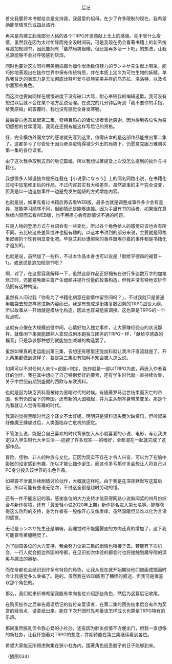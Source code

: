<p align="center">后记</p>

首先我要将本书献给总是支持我，我最爱的祖母。在少了许多限制的现在，我希望她能尽情享乐或四处旅行。

再来是向建立起我部分人格的各个TRPG开发商献上无上的感谢。先不管什么疫情，虽然我在因为太过忙碌而完全没时间玩，可是我现在仍会看著书籍上的新系统与追加规则书，因此能拥有「虽然局势很糟，但还是再多活一下吧」的想法，让我总算能够不会对呼吸感到厌烦。

同时也要对这次同样用美丽插画为拙作增添数倍魅力的ランネサ先生献上喝采。能巧妙地表现出在拙作世界中保有传统特质，并在本质上定义为可怕生物的妖精。单靠我贫乏的表现力是无法彻底诠释可爱与妖艳完美并存的乌苏拉、洛洛特，以及埃尔嘉那些角色。

而这次也要向同样在缓慢进度下没有破口大骂，耐心奉陪我的编辑道歉。我可没有想过以后就不会在某个地方乱说话喔。在说完的几分钟后听到「我不要你的手指，给我原稿」的答覆时，我也没有感觉全身发寒喔。

最后要向愿意拿起第二集，奇特且热心的诸位读者表达感谢。因为得到各位名为亲切感想的甘霖灌溉，我现在还拥有能这样写后记的资格。

好，完全模仿外国文学的感谢就先写到这里，值得庆幸的是这部作品能推出第二集了。这都多亏了尽管处于因为肺炎疫情得减少外出的局势下，仍愿意克服万难购买第一集的各位读者。

由于这次我争取到五页的后记篇幅，所以我想试著提及上次没怎么提到的拙作与书籍化。

我想很多人知道拙作是把连载在【小说家になろう】上的同名网路小说，在书籍化过程中加笔修正后的作品，不过内容其实有大幅差异。虽然故事的主干完全没变，但我是以一边追加事件一边避免发生龃龉的方式增加内容。

也就是说，如果先看过书籍后再去看WEB版，最多也就是调整成事件多少会有差异，技能学习顺序不同，但剧情还是能够连接。因为手里有书的读者，如果很在意后续内容而去看WEB版，也不用担心会有剧情说不通的问题。

只是人物的登场方式与台词会有一些变化，所以各个角色给人的感觉应该也会有所不同。去比较这些差异或许也挺有趣的。以这本书讲到的部分来说，主要就是阿格里皮娜的个性有明显变化吧。毕竟艾莉纱遭绑架的事件跟埃尔嘉的事件都是书籍化才追加的。

也就是说，虽然加了一些料，不过本作品本身也可以说是「献给亨德森的福音＋1」。或该说是追加规则书吧？

啊，对了，在这里容我解释一下，虽然这部作品正好拥有在进行多达数万字的加笔修正时，还能避免跟主篇产生龃龉并提升份量的故事构造，但我并没有特地安排作品拥有这种构造。

虽然有人问过我「你有为了书籍化刻意在剧情中留空间吗？」，不过我就只是普通用脑袋去想怎样塞进新内容而已。我是有想成是衔接复数团务的TRPG战役大纲，所以故事从一开始就是模块化构造，因此也容易组装调换。这也算是TRPG的一个优点呢。

这就有点像在大规模战役中间，心情好加入独立事件，让大家赚经验点的状况那样。就像闲下来就能跟熟人拿现成剧本跑独立团务的TRPG一样，「献给亨德森的福音」只是承袭那种想到就能加加减减的构造罢了。

虽然如果真的走运能出第三集，去想还有哪里还能加料就让我冷汗直流就是了。开头两集都做到这样了，要是第三集没有加料不知会被人怎么说。

如果可以不对任何人来个<说服>判定，拙作就是一部以TRPG为底，再嵌入作者喜好的创作。我在其中想向了自己特别爱好的要素，还有学生时代就一直持续收集，关于中世纪前期到盛期的西欧与东欧资料。

也就是因为缺乏资料而被称为黑暗时代的时候。有随著罗马治世结束而灭亡的帝国，也有仍然留下的帝国，还有新的大国崛起，并为主从制本身带来变革。那是个光看就让人觉得有趣的时代。

我真的觉得黑暗时代这个译文不太好呢。明明只是资料流失而欠缺资讯，但听起来好像魔王肆虐过后，人类面临存亡危机的感觉。

不管怎么说，能配合自己喜欢的时代背景加入从小就喜爱的小说、电影，与让我决定投入学生时代大半生活──逃避了许多现实──的嗜好，全都混在一起就完成了这部作品。

冒险、怪物、非人的种族与文化。正因为现实不存在才令人兴奋，可以为了在脑中膨胀的设定感到有趣，所以才能让拙作诞生。而这也多亏那许多会想让人将自己以PC身分投入该世界的出色作品。

如果要不泄漏后续剧情讨论拙作，大概就这样吧。由于我是在深夜默默写这篇后记，所以可能有些语无伦次，不过这全都是超时劳动的错。

还有一件不能忘记的事。感谢各位的大力支持才能获得网路小说新闻奖的四月份综合与新作奖项，还有「最爱轻小说2020年上期」新作排名进入第七名等。能够获得这么热烈的支持，身为作者有一股像开心又像发痒，虽然温暖但又难以化为言语的感觉。

无论是ランネサ先生还是编辑，我睡觉时不能露脚底的方向还真的增加了。这下我可能要弯著腿睡觉了。

为了回应各位的大力支持，我会努力让第三集的剧情也衔接下去。若能有下次机会，一行人就会抵达帝国的帝都，在见识初次体验的都会时也将接触到魔导院的深奥与魔法的奥秘。

而在帝都也会结识到许多有特色的角色，让我从现在就开始期待他们被画成插画时会让我感觉多么幸福了。是的，虽然我在WEB版用了糟糕的叙述，但我可是很喜欢那个角色的。

那么，我们就来祈祷希望我能有幸向各位介绍那些角色，然后为这篇后记收尾。

在购买拙作之后率先阅读后记的各位亲爱读者，在第二集的团务结束后会有作为奖赏的经验点，请拿纸出来。能在下次开团时先考量该怎样成长也算是TRPG特有的乐趣。

那间虽然脏乱但令我心爱的小社办，还有因为肺炎疫情不方便出门，但我一直想像的新社办，让我怀抱著对TRPG的想念，并期待能在第三集继续看到各位。

希望大家能无所顾虑聚集在狭小社办内，围著角色纸丢骰子的日子能够到来。

（插图034）


